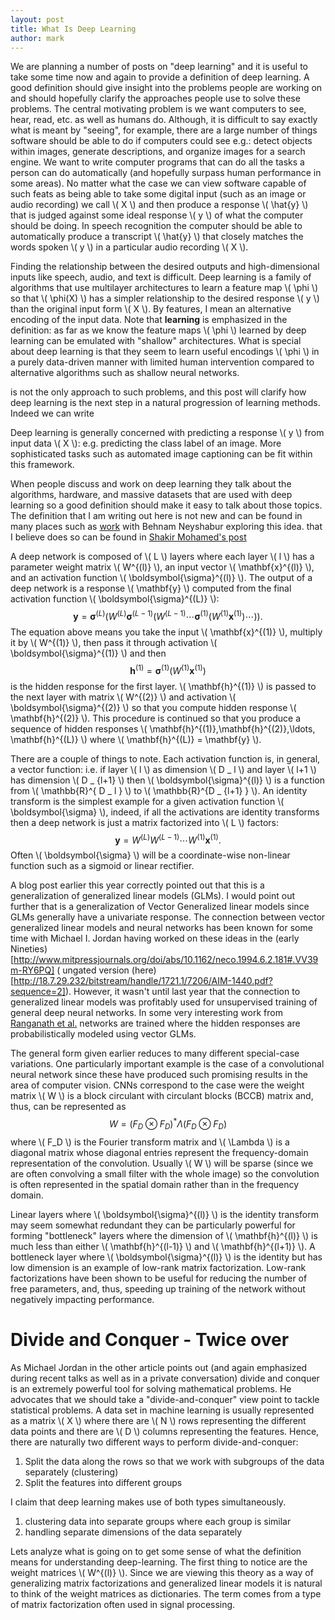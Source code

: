 ```yaml
---
layout: post
title: What Is Deep Learning
author: mark
---
```


We are planning a number of posts on "deep learning" and it is useful to take
some time now and again to provide a definition of deep learning.  A good
definition should give insight into the problems people are working on and should
hopefully clarify the approaches people use to solve these problems.  The central
motivating problem is we want computers to see, hear, read, etc. as well
as humans do.  Although, it is difficult to say exactly what is meant by
"seeing", for example, there are a large number of things software should
be able to do if computers could see e.g.: detect objects within images, generate descriptions, and organize images for a search engine.  We want to
write computer programs that can do all the tasks a person can do automatically
 (and hopefully surpass human performance in some areas).  No matter what
the case we can view software capable of such feats as being able to take
some digital input (such as an image or audio recording) we call \\( X \\)
and then produce a response \\( \hat{y} \\) that is judged against some
ideal response \\( y \\) of what the computer should be doing.  In speech
recognition the computer should be able to automatically produce a transcript
\\( \hat{y} \\) that closely matches the words spoken \\( y \\) in a particular
audio recording \\( X \\).

Finding the relationship between the desired outputs and high-dimensional inputs like speech, audio, and text
is difficult.
Deep learning is a family of algorithms that use
 multilayer architectures to learn a feature map \\( \phi \\)
so that \\( \phi(X) \\) has a simpler relationship to the desired response \\( y \\)
than the original input form \\( X \\).  By features, I mean an alternative encoding
of the input data.  Note that __learning__ is emphasized in the definition: 
as far as we know the feature maps
\\( \phi \\) learned by deep learning can be emulated with "shallow" architectures.  What is special
about deep learning is that they seem to learn useful encodings \\( \phi \\) in a purely data-driven
manner with limited human intervention compared to alternative algorithms such as shallow neural networks.


 is not the only approach to such problems, and this post will
clarify how deep learning is the next step in a natural progression of
learning methods.  Indeed we can write

Deep learning is generally concerned with predicting a
response \\( y \\) from input data \\( X \\): e.g. predicting the class
label of an image.  More sophisticated tasks such as automated image captioning
can be fit within this framework.

  When 
people discuss and work on deep learning they talk about the algorithms, hardware,
and massive datasets that are used with deep learning so a good definition
should make it easy to talk about those topics.  The definition that I am writing out here is not
new and can be found in many places such as [work](http://arxiv.org/abs/1503.00036) with Behnam Neyshabur exploring
this idea.  that I believe
does so can be found in [Shakir Mohamed's post](http://blog.shakirm.com/2015/01/a-statistical-view-of-deep-learning-i-recursive-glms/)

A deep network is composed of \\( L \\) layers where each layer \\( l \\) has a 
parameter weight matrix \\( W^{(l)} \\), an input vector \\( \mathbf{x}^{(l)} \\),
and an activation function \\( \boldsymbol{\sigma}^{(l)} \\).  The output of a deep network is
a response \\( \mathbf{y} \\) computed from the final activation 
function \\( \boldsymbol{\sigma}^{(L)} \\):
$$
\mathbf{y} = \boldsymbol{\sigma}^{(L)} \left(W^{(L)}\boldsymbol{\sigma}^{(L-1)}\left(W^{(L-1)}\cdots \boldsymbol{\sigma}^{(1)}\left(W^{(1)}\mathbf{x}^{(1)} \right)\cdots \right) \right).
$$
The equation above means you take the input \\( \mathbf{x}^{(1)} \\), multiply it by \\( W^{(1)} \\),
then pass it through activation \\( \boldsymbol{\sigma}^{(1)} \\) and then
$$ \mathbf{h}^{(1)} = \boldsymbol{\sigma}^{(1)}\left(W^{(1)} \mathbf{x}^{(1)}\right) $$
is the hidden response for the first layer.  \\( \mathbf{h}^{(1)} \\)
is passed to the next layer with matrix \\( W^{(2)} \\) and activation \\( \boldsymbol{\sigma}^{(2)} \\)
so that you compute hidden response \\( \mathbf{h}^{(2)} \\).  This procedure is continued
so that you produce a sequence of hidden responses  \\( \mathbf{h}^{(1)},\mathbf{h}^{(2)},\ldots, \mathbf{h}^{(L)} \\)
where \\(  \mathbf{h}^{(L)} = \mathbf{y} \\).

There are a couple of things to note.  Each activation function is, in general, a vector function: i.e. if layer \\( l \\)
as dimension \\( D _ l \\) and layer \\( l+1 \\) has dimension \\( D _ {l+1} \\) then
\\( \boldsymbol{\sigma}^{(l)} \\) is a function from \\( \mathbb{R}^{ D _ l } \\)
to \\( \mathbb{R}^{D _ {l+1} } \\).  An identity transform is the simplest example for a given
activation function \\( \boldsymbol{\sigma} \\), indeed, if all the activations are identity transforms then
a deep network is just a matrix factorized into \\( L \\) factors:
$$
\mathbf{y} = W^{(L)}W^{(L-1)}\cdots W^{(1)}\mathbf{x}^{(1)}.
$$
Often \\( \boldsymbol{\sigma} \\) will be a coordinate-wise non-linear function such as a
sigmoid or linear rectifier.  

A blog post earlier this year correctly pointed out that this is a generalization of generalized linear models (GLMs).
I would point out further that is a generalization of Vector Generalized linear models since 
GLMs generally have a univariate response.  The connection between vector generalized linear models
and neural networks has been known for some time with Michael I. Jordan having worked on these
ideas in the (early Nineties)[http://www.mitpressjournals.org/doi/abs/10.1162/neco.1994.6.2.181#.VV39m-RY6PQ]
( ungated version (here)[http://18.7.29.232/bitstream/handle/1721.1/7206/AIM-1440.pdf?sequence=2]).  However,
it wasn't until last year that the connection to generalized linear models was profitably used for unsupervised
training of general
deep neural networks.  In some very interesting work from [Ranganath et al.](http://arxiv.org/abs/1411.2581)
networks are trained where the hidden responses are probabilistically modeled using vector GLMs.  

The general form given earlier reduces to many different special-case variations.  One particularly important
example is the case of a convolutional neural network since these have produced such promising results in the
area of computer vision.  CNNs correspond to the case were the weight matrix \\( W \\) is a block circulant
with circulant blocks (BCCB) matrix and, thus, can be represented as 
$$ W = \left(F_D \otimes F_D\right)^* \Lambda \left(F_D \otimes F_D\right)
$$
where \\( F_D \\) is the Fourier transform matrix and \\( \Lambda \\) is a diagonal matrix whose diagonal entries
represent the frequency-domain representation of the convolution.  Usually \\( W \\) will be sparse (since we are often
convolving a small filter with the whole image) so the convolution is often represented in the spatial domain
rather than in the frequency domain.

Linear layers where \\( \boldsymbol{\sigma}^{(l)} \\) is the identity transform may seem somewhat redundant they
can be particularly powerful for forming "bottleneck" layers where the dimension of \\( \mathbf{h}^{(l)} \\)
is much less than either \\( \mathbf{h}^{(l-1)} \\) and \\( \mathbf{h}^{(l+1)} \\).  A bottleneck layer where
\\( \boldsymbol{\sigma}^{(l)} \\) is the identity but has low dimension is an example of low-rank matrix
factorization.  Low-rank factorizations have been shown to be useful for reducing the number of free parameters,
and, thus, speeding up training of the network without negatively impacting performance.

# Divide and Conquer - Twice over

As Michael Jordan in the other article points out (and again emphasized during recent talks as well as in
a private conversation) divide and conquer is an extremely powerful tool for solving mathematical problems.  He
advocates that we should take a "divide-and-conquer" view point to tackle statistical problems.  A data set in
machine learning is usually represented as a matrix \\( X \\) where there are \\( N \\) rows representing
the different data points and there are \\( D \\) columns representing the features.  Hence, there are naturally
two different ways to perform divide-and-conquer: 

1. Split the data along the rows so that we work with subgroups of the data separately (clustering)
2. Split the features into different groups

  I claim that
deep learning makes use of both types simultaneously.

1. clustering data into separate groups where each group is similar
2. handling separate dimensions of the data separately

Lets analyze what is going on to get some sense of what the definition means for understanding deep-learning.
The first thing to notice are the weight matrices \\( W^{(l)} \\).  Since we are viewing this theory as a way
of generalizing matrix factorizations and generalized linear models it is natural to think of the weight matrices
as dictionaries.  The term comes from a type of matrix factorization often used in signal processing.